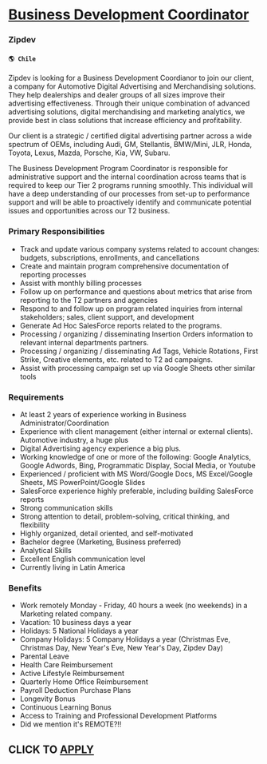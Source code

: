 # [Business Development Coordinator](https://www.remotewlb.com/apply/business-development-coordinator)  
### Zipdev  
#### `🌎 Chile`  

Zipdev is looking for a Business Development Coordianor to join our client, a company for Automotive Digital Advertising and Merchandising solutions. They help dealerships and dealer groups of all sizes improve their advertising effectiveness. Through their unique combination of advanced advertising solutions, digital merchandising and marketing analytics, we provide best in class solutions that increase efficiency and profitability.

Our client is a strategic / certified digital advertising partner across a wide spectrum of OEMs, including Audi, GM, Stellantis, BMW/Mini, JLR, Honda, Toyota, Lexus, Mazda, Porsche, Kia, VW, Subaru.

The Business Development Program Coordinator is responsible for administrative support and the internal coordination across teams that is required to keep our Tier 2 programs running smoothly. This individual will have a deep understanding of our processes from set-up to performance support and will be able to proactively identify and communicate potential issues and opportunities across our T2 business.

### Primary Responsibilities

  * Track and update various company systems related to account changes: budgets, subscriptions, enrollments, and cancellations
  * Create and maintain program comprehensive documentation of reporting processes
  * Assist with monthly billing processes
  * Follow up on performance and questions about metrics that arise from reporting to the T2 partners and agencies
  * Respond to and follow up on program related inquiries from internal stakeholders; sales, client support, and development
  * Generate Ad Hoc SalesForce reports related to the programs.
  * Processing / organizing / disseminating Insertion Orders information to relevant internal departments partners.
  * Processing / organizing / disseminating Ad Tags, Vehicle Rotations, First Strike, Creative elements, etc. related to T2 ad campaigns.
  * Assist with processing campaign set up via Google Sheets other similar tools

### Requirements

  * At least 2 years of experience working in Business Administrator/Coordination 
  * Experience with client management (either internal or external clients). Automotive industry, a huge plus
  * Digital Advertising agency experience a big plus.
  * Working knowledge of one or more of the following: Google Analytics, Google Adwords, Bing, Programmatic Display, Social Media, or Youtube
  * Experienced / proficient with MS Word/Google Docs, MS Excel/Google Sheets, MS PowerPoint/Google Slides 
  * SalesForce experience highly preferable, including building SalesForce reports
  * Strong communication skills
  * Strong attention to detail, problem-solving, critical thinking, and flexibility
  * Highly organized, detail oriented, and self-motivated
  * Bachelor degree (Marketing, Business preferred)
  * Analytical Skills
  * Excellent English communication level
  * Currently living in Latin America

### Benefits

  * Work remotely Monday - Friday, 40 hours a week (no weekends) in a Marketing related company. 
  * Vacation: 10 business days a year
  * Holidays: 5 National Holidays a year
  * Company Holidays: 5 Company Holidays a year (Christmas Eve, Christmas Day, New Year's Eve, New Year's Day, Zipdev Day)
  * Parental Leave
  * Health Care Reimbursement
  * Active Lifestyle Reimbursement
  * Quarterly Home Office Reimbursement
  * Payroll Deduction Purchase Plans
  * Longevity Bonus
  * Continuous Learning Bonus
  * Access to Training and Professional Development Platforms
  * Did we mention it's REMOTE?!!

  
## CLICK TO [APPLY](https://www.remotewlb.com/apply/business-development-coordinator)

